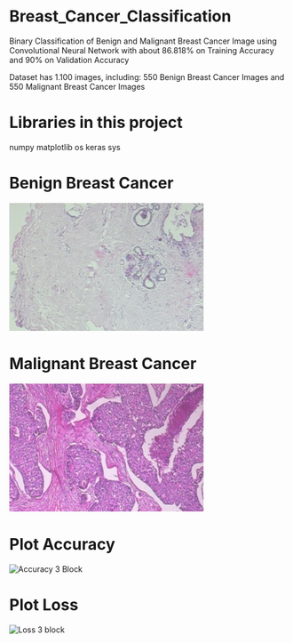 # Breast_Cancer_Classification

Binary Classification of Benign and Malignant Breast Cancer Image using Convolutional Neural Network 
with about 86.818% on Training Accuracy and 90% on Validation Accuracy

Dataset has 1.100 images, including: 550 Benign Breast Cancer Images and 550 Malignant Breast Cancer Images

# Libraries in this project
numpy
matplotlib
os
keras
sys

# Benign Breast Cancer
<img src="https://github.com/phuongnhattran99/Breast-Cancer-Classification/blob/main/Dataset/train/benign/SOB_B_A-14-22549AB-40-002.png" width="350" height="230">

# Malignant Breast Cancer
<img src="https://github.com/phuongnhattran99/Breast-Cancer-Classification/blob/main/Dataset/train/malignant/SOB_M_DC-14-2523-40-010.png" width="350" height="230">

# Plot Accuracy
![Accuracy 3 Block](https://user-images.githubusercontent.com/81501596/124248351-f509f500-db4c-11eb-83e7-f34193eec22c.png)


# Plot Loss
![Loss 3 block](https://user-images.githubusercontent.com/81501596/124248380-fcc99980-db4c-11eb-9ec2-ccb837e03653.png)

